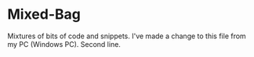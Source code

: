 # Mixed-Bag
Mixtures of bits of code and snippets.
I've made a change to this file from my PC (Windows PC).
Second line.
